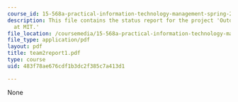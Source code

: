```yaml
---
course_id: 15-568a-practical-information-technology-management-spring-2005
description: This file contains the status report for the project 'Outdoor Wireless
  at MIT.'
file_location: /coursemedia/15-568a-practical-information-technology-management-spring-2005/483f78ae676cdf1b3dc2f385c7a413d1_team2report1.pdf
file_type: application/pdf
layout: pdf
title: team2report1.pdf
type: course
uid: 483f78ae676cdf1b3dc2f385c7a413d1

---
```

None
